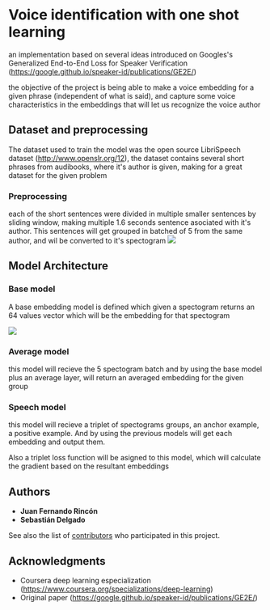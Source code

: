 # Voice identification with one shot learning

an implementation based on several ideas introduced on Googles's Generalized End-to-End Loss for Speaker Verification (https://google.github.io/speaker-id/publications/GE2E/)

the objective of the project is being able to make a voice embedding for a given phrase (independent of what is said), and capture some voice characteristics in the embeddings that will let us recognize the voice author 

## Dataset and preprocessing

The dataset used to train the model was the open source LibriSpeech dataset (http://www.openslr.org/12), the dataset contains several short phrases from audibooks, where it's author is given, making for a great dataset for the given problem

### Preprocessing

each of the short sentences were divided in multiple smaller sentences by sliding window, making multiple 1.6 seconds sentence asociated with it's author.
This sentences will get grouped in batched of 5 from the same author, and wil be converted to it's spectogram
![](https://i.ibb.co/x1yTQr2/spectro.png)

## Model Architecture

### Base model

A base embedding model is defined which given a spectogram returns an 64 values vector which will be the embedding for that spectogram

![](https://i.ibb.co/hmHxbQc/architecture.jpg)

### Average model
this model will recieve the 5 spectogram batch and by using the base model plus an average layer, will return an averaged embedding for the given group


### Speech model
this model will recieve a triplet of spectograms groups, an anchor example, a positive example. And by using the previous models will get each embedding and output them.

Also a triplet loss function will be asigned to this model, which will calculate the gradient based on the resultant embeddings

## Authors

* **Juan Fernando Rincón** 
* **Sebastián Delgado**

See also the list of [contributors](https://github.com/your/project/contributors) who participated in this project.

## Acknowledgments

* Coursera deep learning especialization (https://www.coursera.org/specializations/deep-learning)
* Original paper (https://google.github.io/speaker-id/publications/GE2E/)
